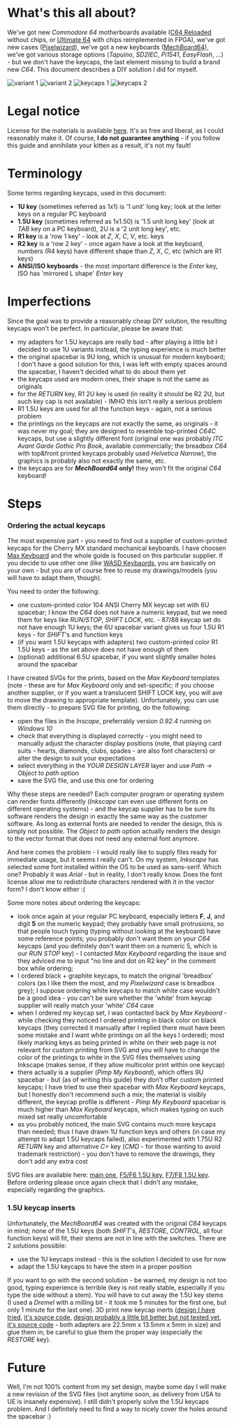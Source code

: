 # What's this all about?

We've got new *Commodore 64* motherboards available ([C64 Reloaded](https://icomp.de/shop-icomp/en/shop/product/c64-reloaded-mk2.html) without chips, or [Ultimate 64](https://ultimate64.com/) with chips reimplemented in FPGA), we've got new cases ([Pixelwizard](https://shop.pixelwizard.eu/)), we've got a new keyboards ([MechBoard64](https://www.breadbox64.com/mods-for-sale/mechboard64/)), we've got various storage options (*Tapuino*, *SD2IEC*, *Pi1541*, *EasyFlash*, ...) - but we don't have the keycaps, the last element missing to build a brand new *C64*. This document describes a DIY solution I did for myself.

![variant 1](https://github.com/FeralChild64/MechBoard64-keycaps/blob/master/Photos/full-1-small.jpg "1U keys variant")
![variant 2](https://github.com/FeralChild64/MechBoard64-keycaps/blob/master/Photos/full-2-small.jpg "1.5U keys variant")
![keycaps 1](https://github.com/FeralChild64/MechBoard64-keycaps/blob/master/Photos/keycaps-1-small.jpg "keycaps")
![keycaps 2](https://github.com/FeralChild64/MechBoard64-keycaps/blob/master/Photos/keycaps-2-small.jpg "keycaps")

# Legal notice

License for the materials is available [here](https://github.com/FeralChild64/MechBoard64-keycaps/LEGAL.txt). It's as free and liberal, as I could reasonably make it. Of course, **I do not guarantee anything** - if you follow this guide and annihilate your kitten as a result, it's not my fault!

# Terminology

Some terms regarding keycaps, used in this document:

* **1U key** (sometimes referred as 1x1) is '1 unit' long key; look at the letter keys on a regular PC keyboard
* **1.5U key** (sometimes referred as 1x1.50)  is '1.5 unit long key' (look at *TAB* key on a PC keyboard), 2U is a '2 unit long key', etc.
* **R1 key** is a 'row 1 key' - look at *Z*, *X*, *C*, *V*, etc. keys
* **R2 key** is a 'row 2 key' - once again have a look at the keyboard, numbers (R4 keys) have different shape than *Z*, *X*, *C*, etc (which are R1 keys)
* **ANSI/ISO keyboards** - the most important difference is the *Enter* key, ISO has 'mirrored L shape' *Enter* key

# Imperfections

Since the goal was to provide a reasonably cheap DIY solution, the resulting keycaps won't be perfect. In particular, please be aware that:

* my adapters for 1.5U keycaps are really bad - after playing a little bit I decided to use 1U variants instead, the typing experience is much better 
* the original spacebar is 9U long, which is unusual for modern keyboard; I don't have a good solution for this, I was left with empty spaces around the spacebar, I haven't decided what to do about them yet
* the keycaps used are modern ones, their shape is not the same as originals
* for the *RETURN* key, R1 2U key is used (in reality it should be R2 2U, but such key cap is not available) - IMHO this isn't really a serious problem
* R1 1.5U keys are used for all the function keys - again, not a serious problem
* the printings on the keycaps are not exactly the same, as originals - it was never my goal; they are designed to resemble top-printed *C64C* keycaps, but use a slightly different font (original one was probably *ITC Avant Garde Gothic Pro Book*, available commercially; the breadbox *C64* with top&front printed keycaps probably used *Helvetica Narrow*), the graphics is probably also not exactly the same, etc.
* the keycaps are for ***MechBoard64* only!** they won't fit the original *C64* keyboard!

# Steps

### Ordering the actual keycaps

The most expensive part - you need to find out a supplier of custom-printed keycaps for the Cherry MX standard mechanical keyboards. I have choosen [Max Keyboard](http://www.maxkeyboard.com/) and the whole guide is focused on this particular supplier. If you decide to use other one (like [WASD Keybaords](https://www.wasdkeyboards.com/), you are basically on your own - but you are of course free to reuse my drawings/models (you will have to adapt them, though).

You need to order the following:

* one custom-printed color 104 ANSI Cherry MX keycap set with 6U spacebar; I know the *C64* does not have a numeric keypad, but we need them for keys like *RUN/STOP*, *SHIFT LOCK*, etc. - 87/88 keycap set do not have enough 1U keys; the 6U spacebar variant gives us four 1.5U R1 keys - for *SHIFT*'s and function keys
* (if you want 1.5U keycaps with adapters) two custom-printed color R1 1.5U keys - as the set above does not have enough of them
* (optional) additional 6.5U spacebar, if you want slightly smaller holes around the spacebar

I have created SVGs for the prints, based on the *Max Keyboard* templates (note - these are for *Max Keyboard* only and set-specific; if you choose another supplier, or if you want a translucent SHIFT LOCK key, you will ave to move the drawing to appropriate template). Unfortunately, you can use them directly - to prepare SVG file for printing, do the following:

* open the files in the *Inscape*, preferrably version *0.92.4* running on *Windows 10*
* check that everything is displayed correctly - you might need to manually adjust the character display positions (note, that playing card suits - hearts, diamonds, clubs, spades - are also font characters) or alter the design to suit your expectations
* select everything in the *YOUR DESIGN LAYER* layer and use *Path -> Object to path* option
* save the SVG file, and use this one for ordering

Why these steps are needed? Each computer program or operating system can render fonts differently (*Inkscape* can even use different fonts on different operating systems) - and the keycap supplier has to be sure its software renders the design in exactly the same way as the customer software. As long as external fonts are needed to render the design, this is simply not possible. The *Object to path* option actually renders the design to the vector format that does not need any external font anymore.

And here comes the problem - I would really like to supply files ready for immediate usage, but it seems I really can't. On my system, *Inkscape* has selected some font installed within the OS to be used as sans-serif. Which one? Probably it was *Arial* - but in reality, I don't really know. Does the font license allow me to redistribute characters rendered with it in the vector form? I don't know either :(

Some more notes about ordering the keycaps:

* look once again at your regular PC keyboard, especially letters **F**, **J**, and digit **5** on the numeric keypad; they probably have small protrusions, so that people touch typing (typing without looking at the keyboard) have some reference points; you probably don't want them on your *C64* keycaps (and you definitely don't want them on a numeric 5, which is our *RUN STOP* key) - I contacted *Max Keyboard* regarding the issue and they adviced me to input "no line and dot on R2 key" in the comment box while ordering;
* I ordered black + graphite keycaps, to match the original 'breadbox' colors (as I like them the most, and my *Pixelwizard* case is breadbox grey); I suppose ordering white keycaps to match white case wouldn't be a good idea - you can't be sure whether the 'white' from keycap supplier will really match your 'white' *C64* case
* when I ordered my keycap set, I was contacted back by *Max Keyboard* - while checking they noticed I ordered printing in black color on black keycaps (they corrected it manually after I replied there must have been some mistake and I want white printings on all the keys I ordered); most likely marking keys as being printed in white on their web page is not relevant for custom printing from SVG and you will have to change the color of the printings to white in the SVG files themselves using Inkscape (makes sense, if they allow multicolor print within one keycap)
* there actually is a supplier (*Pimp My Keyboard*), which offers 9U spacebar - but (as of writing this guide) they don't offer custom printed keycaps; I have tried to use their spacebar with *Max Keyboard* keycaps, but I honestly don't recommend such a mix; the material is visibly different, the keycap profile is different - *Pimp My Keyboard* spacebar is much higher than *Max Keyboard* keycaps, which makes typing on such mixed set really uncomfortable
* as you probably noticed, the main SVG contains much more keycaps than needed; thus I have drawn 1U function keys and others (in case my attempt to adapt 1.5U keycaps failed), also experimented with 1.75U R2 *RETURN* key and alternative *C=* key (*CMD* - for those wanting to avoid trademark restriction) - you don't have to remove the drawings, they don't add any extra cost

SVG files are available here: [main one](https://github.com/FeralChild64/MechBoard64-keycaps/blob/master/MaxKeyboard/src-keys-main.svg), [F5/F6 1.5U key](https://github.com/FeralChild64/MechBoard64-keycaps/blob/master/MaxKeyboard/src-keys-f5.svg), [F7/F8 1.5U key](https://github.com/FeralChild64/MechBoard64-keycaps/blob/master/MaxKeyboard/src-keys-f7.svg). Before ordering please once again check that I didn't any mistake, especially regarding the graphics.

### 1.5U keycap inserts

Unfortunately, the *MechBoard64* was created with the original *C64* keycaps in mind; none of the 1.5U keys (both *SHIFT*'s, *RESTORE*, *CONTROL*, all four function keys) will fit, their stems are not in line with the switches. There are 2 solutions possible:

* use the 1U keycaps instead - this is the solution I decided to use for now
* adapt the 1.5U keycaps to have the stem in a proper position

If you want to go with the second solution - be warned, my design is not too good, typing experience is terrible (key is not really stable, especially if you type the side without a stem). You will have to cut away the 1.5U key stems (I used a *Dremel* with a milling bit - it took me 5 minutes for the first one, but only 1 minute for the last one). 3D print new keycap inerts ([design I have tried](https://github.com/FeralChild64/MechBoard64-keycaps/blob/master/MaxKeyboard/print-adapter-my.stl), [it's source code](https://github.com/FeralChild64/MechBoard64-keycaps/blob/master/MaxKeyboard/src-adapter-my.scad), [design probably a little bit better but not tested yet](https://github.com/FeralChild64/MechBoard64-keycaps/blob/master/MaxKeyboard/print-adapter-untested.stl), [it's source code](https://github.com/FeralChild64/MechBoard64-keycaps/blob/master/MaxKeyboard/src-adapter-untested.scad) - both adapters are 22.5mm x 13.5mm x 5mm in size) and glue them in; be careful to glue them the proper way (especially the *RESTORE* key).

# Future

Well, I'm not 100% content from my set design, maybe some day I will make a new revision of the SVG files (not anytime soon, as delivery from USA to UE is insanely expensive). I still didn't properly solve the 1.5U keycaps problem. And I definitely need to find a way to nicely cover the holes around the spacebar :)
